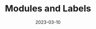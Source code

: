 ---
title: Modules and Labels
description: API integration provides functions and services that connect applications and processes. Here are examples of how to make API calls through api.polydocs.io.
date: "2023-03-10"
icons: 
tags:
  - DOC²
  - Settings
  - Modules
---
